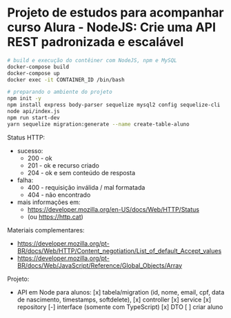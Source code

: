 # Projeto de estudos para acompanhar curso Alura - NodeJS: Crie uma API REST padronizada e escalável

```bash
# build e execução do contêiner com NodeJS, npm e MySQL
docker-compose build
docker-compose up
docker exec -it CONTAINER_ID /bin/bash

# preparando o ambiente do projeto
npm init -y
npm install express body-parser sequelize mysql2 config sequelize-cli
node api/index.js
npm run start-dev
yarn sequelize migration:generate --name create-table-aluno

```

Status HTTP:
* sucesso:
    * 200 - ok
    * 201 - ok e recurso criado
    * 204 - ok e sem conteúdo de resposta
* falha:
    * 400 - requisição inválida / mal formatada
    * 404 - não encontrado
* mais informações em: 
    * https://developer.mozilla.org/en-US/docs/Web/HTTP/Status 
    * (ou https://http.cat)

Materiais complementares:
* https://developer.mozilla.org/pt-BR/docs/Web/HTTP/Content_negotiation/List_of_default_Accept_values
* https://developer.mozilla.org/pt-BR/docs/Web/JavaScript/Reference/Global_Objects/Array

Projeto:
* API em Node para alunos:
    [x] tabela/migration (id, nome, email, cpf, data de nascimento, timestamps, softdelete), 
    [x] controller
    [x] service 
    [x] repository 
    [-] interface (somente com TypeScript)
    [x] DTO
    [ ] criar aluno